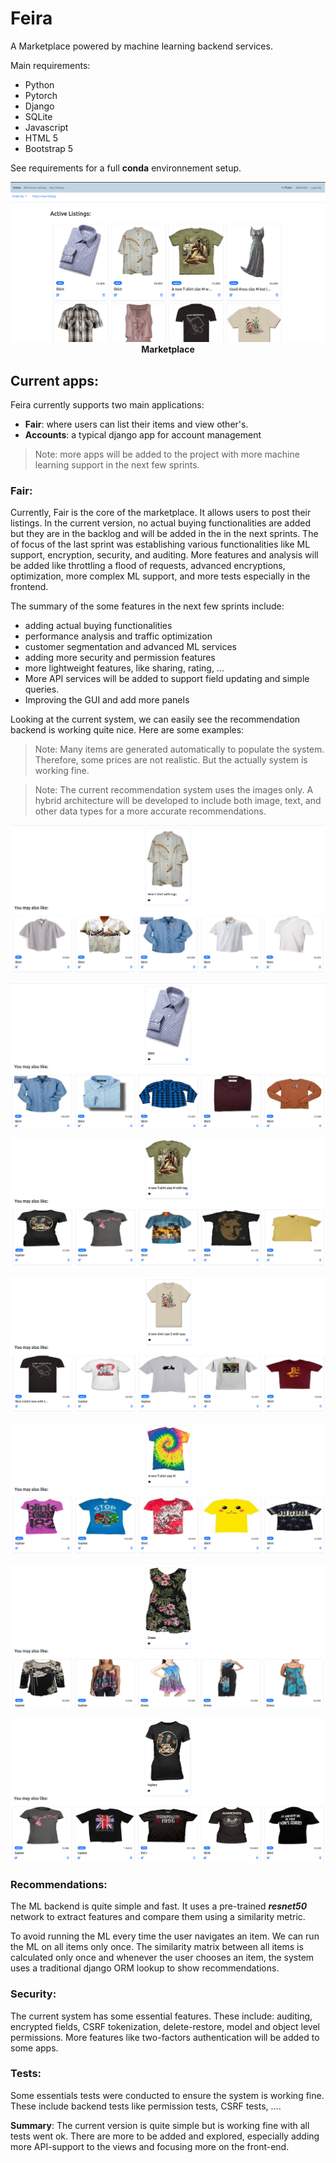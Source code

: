 # Feira

A Marketplace powered by machine learning backend services.

Main requirements:
- Python 
- Pytorch
- Django
- SQLite
- Javascript
- HTML 5
- Bootstrap 5

See requirements for a full **conda** environnement setup.


<p align="center">
  <img src="images/main.png">
  <br><b> Marketplace </b>
</p>

## Current apps:
Feira currently supports two main applications:
 - **Fair**: where users can list their items and view other's. 
 - **Accounts**: a typical django app for account management

> Note: more apps will be added to the project with more machine learning support in the next few sprints.

### Fair:
 Currently, Fair is the core of the marketplace. It allows users to post their listings. In the current version, no actual buying functionalities are added but they are in the backlog and will be added in the in the next sprints. The of focus of the last sprint was establishing various functionalities like ML support, encryption, security, and auditing. More features and analysis will be added like throttling a flood of requests, advanced encryptions, optimization, more complex ML support, and more tests especially in the frontend.

 The summary of the some features in the next few sprints include:
 - adding actual buying functionalities
 - performance analysis and traffic optimization
 - customer segmentation and advanced ML services
 - adding more security and permission features
 - more lightweight features, like sharing, rating, ...
 - More API services will be added to support field updating and simple queries.
 - Improving the GUI and add more panels
  

 Looking at the current system, we can easily see the recommendation backend is working quite nice. Here are some examples:

> Note: Many items are generated automatically to populate the system. Therefore, some prices are not realistic. But the actually system is working fine.


> Note: The current recommendation system uses the images only. A hybrid architecture will be developed to include both image, text, and other data types for a more accurate recommendations.

<p align="center">
  <img src="images/recommendations_1.png">
</p>

<p align="center">
  <img src="images/recommendations_2.png">
</p>

<p align="center">
  <img src="images/recommendations_3.png">
</p>
   

<p align="center">
  <img src="images/recommendations_4.png">
</p>


<p align="center">
  <img src="images/recommendations_5.png">
</p>

<p align="center">
  <img src="images/recommendations_6.png">
</p>

<p align="center">
  <img src="images/recommendations_7.png">
</p>

### Recommendations:
The ML backend is quite simple and fast. It uses a pre-trained ***resnet50*** network to extract features and compare them using a similarity metric.

To avoid running the ML every time the user navigates an item. We can run the ML on all items only once. The similarity matrix between all items is calculated only once and whenever the user chooses an item, the system uses a traditional django ORM lookup to show recommendations.

### Security:
The current system has some essential features. These include: auditing, encrypted fields, CSRF tokenization, delete-restore, model and object level permissions. More features like two-factors authentication will be added to some apps.


### Tests:
Some essentials tests were conducted to ensure the system is working fine. These include backend tests like permission tests, CSRF tests, ....


**Summary**: 
The current version is quite simple but is working fine with all tests went ok. There are more to be added and explored, especially adding more API-support to the views and focusing more on the front-end. 